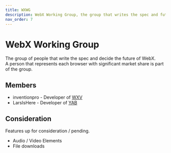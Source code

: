 ```yaml
---
title: WXWG
description: WebX Working Group, the group that writes the spec and future of WebX.
nav_order: 7
---
```

# WebX Working Group

The group of people that write the spec and decide the future of WebX.\
A person that represents each browser with significant market share is part of the group.

## Members

- inventionpro - Developer of [WXV](browsers/wxv.md)
- LarsIsHere - Developer of [YAB](browsers/yab.md)

## Consideration

Features up for consideration / pending.

- Audio / Video Elements
- File downloads
